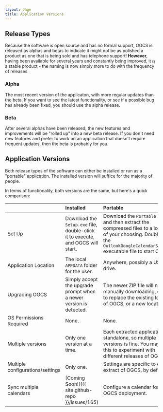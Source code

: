 ```yaml
---
layout: page
title: Application Versions
---
```


## Release Types

Because the software is open source and has no formal support, OGCS is released as alphas and betas to indicate it might not be as polished a product as one that is being sold and has telephone support! __However__, having been available for several years and constantly being improved, it _is_ a stable product - the naming is now simply more to do with the frequency of releases.

### Alpha
The most recent version of the applicaton, with more regular updates than the beta. If you want to see the latest functionality, or see if a possible bug has already been fixed, you should use the alpha release.

### Beta
After several alphas have been released, the new features and improvements will be "rolled up" into a new beta release. If you don't need new features and prefer to work on an application that doesn't require frequent updates, then the beta is probably for you.

## Application Versions

Both release types of the software can either be installed or run as a "portable" application. The installed version will suffice for the majority of people. 

In terms of functionality, both versions are the same, but here's a quick comparison:


|  | Installed | Portable |
| :--- | :--- | :--- |
| Set Up | Download the `Setup.exe` file, double-click it to execute, and OGCS will start. | Download the `Portable ZIP` file and then extract the compressed files to a location of your choosing. Double-click the `OutlookGoogleCalendarSync.exe` executable file to start OGCS. |
| Application Location | The local `APPDATA` folder for the user. | Anywhere, possibly a USB drive. |
| Upgrading OGCS | Simply accept the upgrade prompt when a newer version is detected. | The newer ZIP file will need manually downloading, either to replace the existing location of OGCS, or a new location. |
| OS Permissions Required | None. | None. |
| Multiple versions | Only one version at a time. | Each extracted application is standalone, so multiple versions is fine. You may want this to experiment with different releases of OGCS. |
| Multiple configurations/settings | Only one. | Settings are specific to each extract of OGCS, by default. |
| Sync multiple calendars | [Coming Soon!]({{ site.github-repo }}/issues/165) | Configure a calendar for each OGCS deployment. |
